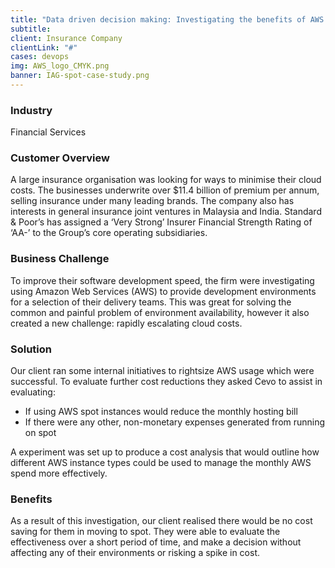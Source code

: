 ```yaml
---
title: "Data driven decision making: Investigating the benefits of AWS spot instances"
subtitle: 
client: Insurance Company
clientLink: "#"
cases: devops
img: AWS_logo_CMYK.png
banner: IAG-spot-case-study.png
---
```

### Industry

Financial Services

### Customer Overview

A large insurance organisation was looking for ways to minimise their cloud costs. The businesses underwrite over $11.4 billion of premium per annum, selling insurance under many leading brands. The company also has interests in general insurance joint ventures in Malaysia and India. Standard & Poor’s has assigned a ‘Very Strong’ Insurer Financial Strength Rating of ‘AA-’ to the Group’s core operating subsidiaries.

### Business Challenge

To improve their software development speed, the firm were investigating using Amazon Web Services (AWS) to provide development environments for a selection of their delivery teams. This was great for solving the common and painful problem of environment availability, however it also created a new challenge: rapidly escalating cloud costs.

### Solution

Our client ran some internal initiatives to rightsize AWS usage which were successful. To evaluate further cost reductions they asked Cevo to assist in evaluating:

* If using AWS spot instances would reduce the monthly hosting bill
* If there were any other, non-monetary expenses generated from running on spot

A experiment was set up to produce a cost analysis that would outline how different AWS instance types could be used to manage the monthly AWS spend more effectively.

### Benefits

As a result of this investigation, our client realised there would be no cost saving for them in moving to spot. They were able to evaluate the effectiveness over a short period of time, and make a decision without affecting any of their environments or risking a spike in cost.
